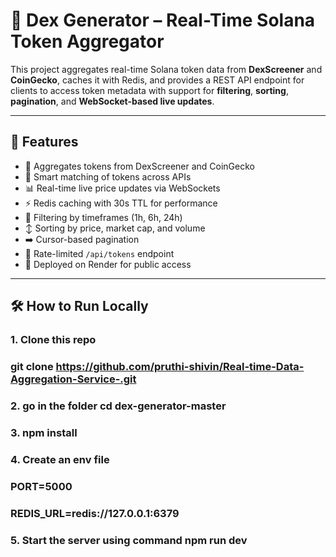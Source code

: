 # 🧠 Dex Generator – Real-Time Solana Token Aggregator

This project aggregates real-time Solana token data from **DexScreener** and **CoinGecko**, caches it with Redis, and provides a REST API endpoint for clients to access token metadata with support for **filtering**, **sorting**, **pagination**, and **WebSocket-based live updates**.

---

## 🔧 Features

- 🔄 Aggregates tokens from DexScreener and CoinGecko
- 🧠 Smart matching of tokens across APIs
- 📊 Real-time live price updates via WebSockets
- ⚡️ Redis caching with 30s TTL for performance
- 🔎 Filtering by timeframes (1h, 6h, 24h)
- ↕️ Sorting by price, market cap, and volume
- ➡️ Cursor-based pagination
- 🧪 Rate-limited `/api/tokens` endpoint
- 🚀 Deployed on Render for public access

---

## 🛠️ How to Run Locally

### 1. Clone this repo

### git clone https://github.com/pruthi-shivin/Real-time-Data-Aggregation-Service-.git

### 2. go in the folder cd dex-generator-master

### 3. npm install

### 4. Create an env file
### PORT=5000
### REDIS_URL=redis://127.0.0.1:6379

### 5. Start the server using command npm run dev 





